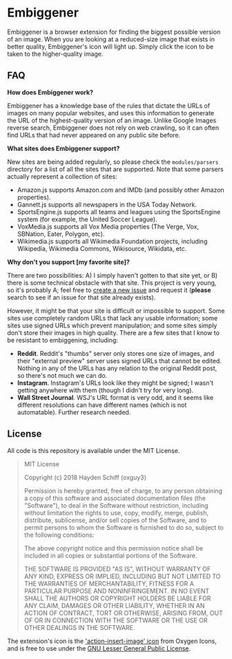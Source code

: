 # Embiggener
Embiggener is a browser extension for finding the biggest possible version of an image. When you are looking at a reduced-size image that exists in better quality, Embiggener's icon will light up. Simply click the icon to be taken to the higher-quality image.

## FAQ

**How does Embiggener work?**

Embiggener has a knowledge base of the rules that dictate the URLs of images on many popular websites, and uses this information to generate the URL of the highest-quality version of an image. Unlike Google Images reverse search, Embiggener does not rely on web crawling, so it can often find URLs that had never appeared on any public site before.

**What sites does Embiggener support?**

New sites are being added regularly, so please check the `modules/parsers` directory for a list of all the sites that are supported. Note that some parsers actually represent a collection of sites:

* Amazon.js supports Amazon.com and IMDb (and possibly other Amazon properties).
* Gannett.js supports all newspapers in the USA Today Network.
* SportsEngine.js supports all teams and leagues using the SportsEngine system (for example, the United Soccer League).
* VoxMedia.js supports all Vox Media properties (The Verge, Vox, SBNation, Eater, Polygon, etc).
* Wikimedia.js supports all Wikimedia Foundation projects, including Wikipedia, Wikimedia Commons, Wikisource, Wikidata, etc.

**Why don't you support [my favorite site]?**

There are two possibilities: A) I simply haven't gotten to that site yet, or B) there is some technical obstacle with that site. This project is very young, so it's probably A; feel free to [create a new issue](https://github.com/oxguy3/embiggener/issues) and request it (**please** search to see if an issue for that site already exists).

However, it might be that your site is difficult or impossible to support. Some sites use completely random URLs that lack any usable information; some sites use signed URLs which prevent manipulation; and some sites simply don't store their images in high quality. There are a few sites that I know to be resistant to embiggening, including:

* **Reddit**. Reddit's "thumbs" server only stores one size of images, and their "external preview" server uses signed URLs that cannot be edited. Nothing in any of the URLs has any relation to the original Reddit post, so there's not much we can do.
* **Instagram**. Instagram's URLs look like they might be signed; I wasn't getting anywhere with them (though I didn't try for very long).
* **Wall Street Journal**. WSJ's URL format is very odd, and it seems like different resolutions can have different names (which is not automatable). Further research needed.

## License
All code is this repository is available under the MIT License.

> MIT License
>
> Copyright (c) 2018 Hayden Schiff (oxguy3)
>
> Permission is hereby granted, free of charge, to any person obtaining a copy
> of this software and associated documentation files (the "Software"), to deal
> in the Software without restriction, including without limitation the rights
> to use, copy, modify, merge, publish, distribute, sublicense, and/or sell
> copies of the Software, and to permit persons to whom the Software is
> furnished to do so, subject to the following conditions:
>
> The above copyright notice and this permission notice shall be included in all
> copies or substantial portions of the Software.
>
> THE SOFTWARE IS PROVIDED "AS IS", WITHOUT WARRANTY OF ANY KIND, EXPRESS OR
> IMPLIED, INCLUDING BUT NOT LIMITED TO THE WARRANTIES OF MERCHANTABILITY,
> FITNESS FOR A PARTICULAR PURPOSE AND NONINFRINGEMENT. IN NO EVENT SHALL THE
> AUTHORS OR COPYRIGHT HOLDERS BE LIABLE FOR ANY CLAIM, DAMAGES OR OTHER
> LIABILITY, WHETHER IN AN ACTION OF CONTRACT, TORT OR OTHERWISE, ARISING FROM,
> OUT OF OR IN CONNECTION WITH THE SOFTWARE OR THE USE OR OTHER DEALINGS IN THE
> SOFTWARE.

The extension's icon is the ['action-insert-image' icon](http://www.iconarchive.com/show/oxygen-icons-by-oxygen-icons.org/Actions-insert-image-icon.html) from Oxygen Icons, and is free to use under the [GNU Lesser General Public License](https://www.gnu.org/licenses/lgpl-3.0.en.html).
